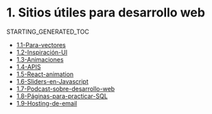 # 1. Sitios útiles para desarrollo web
STARTING_GENERATED_TOC



[comment]:STARTING_GENERATED_TOC

* [1.1-Para-vectores](<./content/1.1-Para-vectores.md>)
* [1.2-Inspiración-UI](<./content/1.2-Inspiración-UI.md>)
* [1.3-Animaciones](<./content/1.3-Animaciones.md>)
* [1.4-APIS](<./content/1.4-APIS.md>)
* [1.5-React-animation](<./content/1.5-React-animation.md>)
* [1.6-Sliders-en-Javascript](<./content/1.6-Sliders-en-Javascript.md>)
* [1.7-Podcast-sobre-desarrollo-web](<./content/1.7-Podcast-sobre-desarrollo-web.md>)
* [1.8-Páginas-para-practicar-SQL](<./content/1.8-Páginas-para-practicar-SQL.md>)
* [1.9-Hosting-de-email](<./content/1.9-Hosting-de-email.md>)

[comment]:ENDING_GENERATED_TOC
